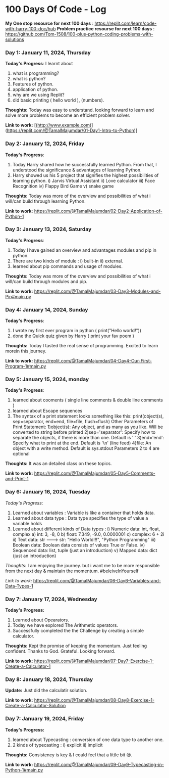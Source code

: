 # 100 Days Of Code - Log

**My One stop resource for next 100 days** : https://replit.com/learn/code-with-harry-100-doc/hub
**Problem practice resourse for next 100 days** : https://github.com/Tom-1508/100-plus-python-coding-problems-with-solutions

### Day 1: January 11, 2024, Thursday

**Today's Progress**: I learnt about 
1) what is programming?
2) what is python?
3) Features of python.
4) application of python.
5) why are we using Replit?
6) did basic printing ( hello world ), (numbers).

**Thoughts:** Today was easy to understand. looking forward to learn and solve more problems to become an efficient problem solver.

**Link to work:** [[(http://www.example.com)](https://replit.com/@TamalMajumdar/01-Day1-Intro-to-Python)](https://replit.com/@TamalMajumdar/01-Day1-Intro-to-Python)]


### Day 2: January 12, 2024, Friday

**Today's Progress**: 
1) Today Harry shared how he successfully learned Python. From that, I understood the significance & advantages of learning Python.
2) Harry showed us his 5 project that signifies the highest possibilities of learning python.
  i) Jarvis Virtual Assistant
  ii) Love calculator
  iii) Face Recognition
  iv) Flappy Bird Game
  v) snake game

**Thoughts:** Today was more of the overview and possibilities of what i will/can build through learning Python.

**Link to work:** https://replit.com/@TamalMajumdar/02-Day2-Application-of-Python-1


### Day 3: January 13, 2024, Saturday

**Today's Progress**: 
1) Today I have gained an overview and advantages modules and pip in python.
2) There are two kinds of module : i) built-in  ii) external.
3) learned about pip commands and usage of modules. 

**Thoughts:** Today was more of the overview and possibilities of what i will/can build through modules and pip.

**Link to work:** https://replit.com/@TamalMajumdar/03-Day3-Modules-and-Pip#main.py


### Day 4: January 14, 2024, Sunday

**Today's Progress**: 
1) I wrote my first ever program in python ( print("Hello world!"))
2) done the Quick quiz given by Harry ( print your fav poem )

**Thoughts:** Today I tasted the real sense of programming. Excited to learn morein this journey.

**Link to work:** https://replit.com/@TamalMajumdar/04-Day4-Our-First-Program-1#main.py


### Day 5: January 15, 2024, monday

**Today's Progress**: 
1) learned about cooments ( single line comments & double line comments )
2) learned about Escape sequences
3) The syntax of a print statement looks something like this: 
   print(object(s), sep=separator, end=end, file=file, flush=flush)
        Other Parameters of Print Statement:
         1)object(s): Any object, and as many as you like. Will be converted to string before printed
         2)sep='separator': Specify how to separate the objects, if there is more than one. Default is ' '
         3)end='end': Specify what to print at the end. Default is '\n' (line feed)
         4)file: An object with a write method. Default is sys.stdout
              Parameters 2 to 4 are optional

**Thoughts:** It was an detailed class on these topics.

**Link to work:** https://replit.com/@TamalMajumdar/05-Day5-Comments-and-Print-1


### Day 6: January 16, 2024, Tuesday

*Today's Progress*: 
1) Learned about variables : Variable is like a container that holds data.
2) Learned about data type : Data type specifies the type of value a variable holds
3) Learned about different kinds of Data types :
      i) Numeric data: int, float, complex
           a) int: 3, -8, 0
           b) float: 7.349, -9.0, 0.0000001
           c) complex: 6 + 2i
      ii) Text data: str ---> str: "Hello World!!!", "Python Programming"
     iii) Boolean data: Boolean data consists of values True or False.
      iv) Sequenced data: list, tuple (just an introduction)
       v) Mapped data: dict (just an introduction)
   
*Thoughts:* I am enjoying the journey. but i want me to be more responsible from the next day & maintain the momentum. #beleiveInYourself

*Link to work:* https://replit.com/@TamalMajumdar/06-Day6-Variables-and-Data-Types-1


### Day 7: January 17, 2024, Wednesday

**Today's Progress:** 
1) Learned about Opearators.
2) Today we have explored The Arithmetic operators.
3) Successfully completed the the Challenge by creating a simple calculator. 

**Thoughts:** Kept the promise of keeping the momentum. Just feeling confident. Thanks to God. Grateful. Looking forward.

**Link to work:** https://replit.com/@TamalMajumdar/07-Day7-Exercise-1-Create-a-Calculator-1

### Day 8: January 18, 2024, Thursday

**Update:** Just did the calculatir solution.

**Link to work:** https://replit.com/@TamalMajumdar/08-Day8-Exercise-1-Create-a-Calculator-Solution


### Day 7: January 19, 2024, Friday

**Today's Progress:**  
1) learned about Typecasting : conversion of one data type to another one.
2) 2 kinds of typecasting :
    i) explicit
     ii) implicit

**Thoughts:** Consistency is key & I could feel that a little bit 😍.

**Link to work:** https://replit.com/@TamalMajumdar/09-Day9-Typecasting-in-Python-1#main.py


